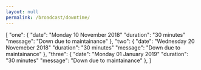 ```yaml
---
layout: null
permalink: /broadcast/downtime/
---
```


[
    "one":
    {
        "date": "Monday 10 November 2018"
        "duration": "30 minutes"
        "message": "Down due to maintainance"
    },
     "two":
    {
        "date": "Wednesday 20 Novemeber 2018"
        "duration": "30 minutes"
        "message": "Down due to maintainance"
    },
     "three":
    {
        "date": "Monday 01 January 2019"
        "duration": "30 minutes"
        "message": "Down due to maintainance"
    },
]